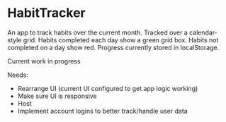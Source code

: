 # HabitTracker
An app to track habits over the current month. Tracked over a calendar-style grid. Habits completed each day show a green grid box. Habits not completed on a day show red. Progress currently stored in localStorage. 

Current work in progress

Needs:
- Rearrange UI (current UI configured to get app logic working)
- Make sure UI is responsive
- Host
- Implement account logins to better track/handle user data
